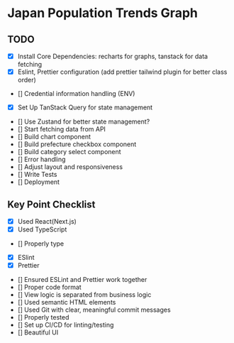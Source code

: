 # Japan Population Trends Graph 


## TODO

- [x] Install Core Dependencies: recharts for graphs, tanstack for data fetching
- [x] Eslint, Prettier configuration (add prettier tailwind plugin for better class order)
- [] Credential information handling (ENV)
- [x] Set Up TanStack Query for state management
- [] Use Zustand for better state management?
- [] Start fetching data from API 
- [] Build chart component
- [] Build prefecture checkbox component
- [] Build category select component 
- [] Error handling
- [] Adjust layout and responsiveness
- [] Write Tests
- [] Deployment

## Key Point Checklist

- [x] Used React(Next.js)
- [x] Used TypeScript
- [] Properly type  
- [x] ESlint
- [x] Prettier
- [] Ensured ESLint and Prettier work together
- [] Proper code format
- [] View logic is separated from business logic
- [] Used semantic HTML elements
- [] Used Git with clear, meaningful commit messages
- [] Properly tested
- [] Set up CI/CD for linting/testing
- [] Beautiful UI 